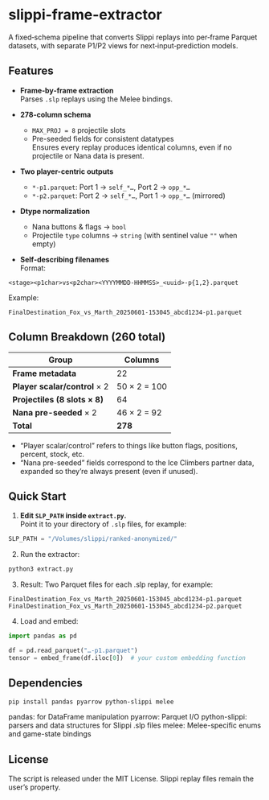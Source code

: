 # slippi-frame-extractor

A fixed‐schema pipeline that converts Slippi replays into per‐frame Parquet datasets, with separate P1/P2 views for next‐input‐prediction models.


## Features

- **Frame‐by‐frame extraction**  
  Parses `.slp` replays using the Melee bindings.

- **278-column schema**  
  - `MAX_PROJ = 8` projectile slots  
  - Pre-seeded fields for consistent datatypes  
  Ensures every replay produces identical columns, even if no projectile or Nana data is present.

- **Two player-centric outputs**  
  - `*-p1.parquet`: Port 1 → `self_*…`, Port 2 → `opp_*…`  
  - `*-p2.parquet`: Port 2 → `self_*…`, Port 1 → `opp_*…` (mirrored)

- **Dtype normalization**  
  - Nana buttons & flags → `bool`  
  - Projectile `type` columns → `string` (with sentinel value `""` when empty)

- **Self-describing filenames**  
  Format:  
```
<stage><p1char>vs<p2char><YYYYMMDD-HHMMSS>_<uuid>-p{1,2}.parquet
```
Example:  
```
FinalDestination_Fox_vs_Marth_20250601-153045_abcd1234-p1.parquet
```


## Column Breakdown (260 total)

| Group                           | Columns      |
|---------------------------------|--------------|
| **Frame metadata**              | 22           |
| **Player scalar/control** × 2   | 50 × 2 = 100 |
| **Projectiles (8 slots × 8)**   | 64           |
| **Nana pre-seeded** × 2          | 46 × 2 = 92  |
| **Total**                       | **278**      |

- “Player scalar/control” refers to things like button flags, positions, percent, stock, etc.  
- “Nana pre-seeded” fields correspond to the Ice Climbers partner data, expanded so they’re always present (even if unused).


## Quick Start

1. **Edit `SLP_PATH` inside `extract.py`.**  
 Point it to your directory of `.slp` files, for example:  
 ```python
 SLP_PATH = "/Volumes/slippi/ranked-anonymized/"
```
2. Run the extractor:
```bash
python3 extract.py
```
3. Result:
Two Parquet files for each .slp replay, for example:
```
FinalDestination_Fox_vs_Marth_20250601-153045_abcd1234-p1.parquet
FinalDestination_Fox_vs_Marth_20250601-153045_abcd1234-p2.parquet
```
4. Load and embed:
```python
import pandas as pd

df = pd.read_parquet("…-p1.parquet")
tensor = embed_frame(df.iloc[0])  # your custom embedding function
```


## Dependencies

```bash
pip install pandas pyarrow python-slippi melee
```
pandas: for DataFrame manipulation
pyarrow: Parquet I/O
python-slippi: parsers and data structures for Slippi .slp files
melee: Melee-specific enums and game-state bindings


## License

The script is released under the MIT License.
Slippi replay files remain the user’s property.

